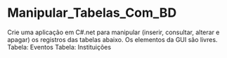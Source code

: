 # Manipular_Tabelas_Com_BD
Crie uma aplicação em C#.net para manipular (inserir, consultar, alterar e apagar) os registros das tabelas abaixo. Os elementos da GUI são livres. Tabela: Eventos Tabela: Instituições
